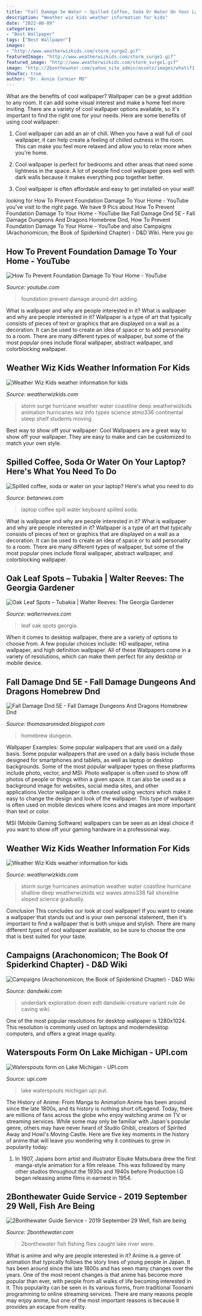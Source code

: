 ```yaml
---
title: "Fall Damage 5e Water ~ Spilled Coffee, Soda Or Water On Your Laptop? Here&#039;s What You Need To Do"
description: "Weather wiz kids weather information for kids"
date: "2022-08-09"
categories:
- "Best Wallpaper"
tags: ["Best Wallpaper"]
images:
- "http://www.weatherwizkids.com/storm_surge2.gif"
featuredImage: "http://www.weatherwizkids.com/storm_surge1.gif"
featured_image: "http://www.weatherwizkids.com/storm_surge1.gif"
image: "http://2bonthewater.com/yahoo_site_admin/assets/images/whatif1-3.136190746_std.jpg"
ShowToc: true
author: "Dr. Annie Cormier MD"
---
```



What are the benefits of cool wallpaper?
Wallpaper can be a great addition to any room. It can add some visual interest and make a home feel more inviting. There are a variety of cool wallpaper options available, so it's important to find the right one for your needs. Here are some benefits of using cool wallpaper: 
1. Cool wallpaper can add an air of chill. When you have a wall full of cool wallpaper, it can help create a feeling of chilled outness in the room. This can make you feel more relaxed and allow you to relax more when you're home. 

2. Cool wallpaper is perfect for bedrooms and other areas that need some lightness in the space. A lot of people find cool wallpaper goes well with dark walls because it makes everything pop together better. 

3. Cool wallpaper is often affordable and easy to get installed on your wall!

	

		
looking for How To Prevent Foundation Damage To Your Home - YouTube you've visit to the right page. We have 9 Pics about How To Prevent Foundation Damage To Your Home - YouTube like Fall Damage Dnd 5E - Fall Damage Dungeons And Dragons Homebrew Dnd, How To Prevent Foundation Damage To Your Home - YouTube and also Campaigns (Arachonomicon; the Book of Spiderkind Chapter) - D&amp;D Wiki. Here you go:
		
    
## How To Prevent Foundation Damage To Your Home - YouTube

<img loading=lazy src="http://i.ytimg.com/vi/Sy0m-G_KV-I/maxresdefault.jpg" onerror="this.onerror=null;this.src='https://tse1.mm.bing.net/th?id=OIP.jX6cW86_Q7SroSwv2VBnGgHaEK&amp;pid=15.1';" alt="How To Prevent Foundation Damage To Your Home - YouTube">

_Source: youtube.com_

>foundation prevent damage around dirt adding. 

	

What is wallpaper and why are people interested in it?
What is wallpaper and why are people interested in it?
Wallpaper is a type of art that typically consists of pieces of text or graphics that are displayed on a wall as a decoration. It can be used to create an idea of space or to add personality to a room. There are many different types of wallpaper, but some of the most popular ones include floral wallpaper, abstract wallpaper, and colorblocking wallpaper.

    
## Weather Wiz Kids Weather Information For Kids

<img loading=lazy src="http://www.weatherwizkids.com/storm_surge2.gif" onerror="this.onerror=null;this.src='https://tse1.mm.bing.net/th?id=OIP.VUKEKqwGeaYjaBwn-E_MWwHaDe&amp;pid=15.1';" alt="Weather Wiz Kids weather information for kids">

_Source: weatherwizkids.com_

>storm surge hurricane weather water coastline deep weatherwizkids animation hurricanes wiz info types science atmo336 continental steep shelf students moving. 

	

Best way to show off your wallpaper:
Cool Wallpapers are a great way to show off your wallpaper. They are easy to make and can be customized to match your own style.

    
## Spilled Coffee, Soda Or Water On Your Laptop? Here&#039;s What You Need To Do

<img loading=lazy src="https://betanews.com/wp-content/uploads/2016/12/Spill-coffee-laptop-keyboard-e1481919329812.jpg" onerror="this.onerror=null;this.src='https://tse1.mm.bing.net/th?id=OIP.HiltHUjUHrb5D_YC2qWXAgHaFF&amp;pid=15.1';" alt="Spilled coffee, soda or water on your laptop? Here&#039;s what you need to do">

_Source: betanews.com_

>laptop coffee spill water keyboard spilled soda. 

	

What is wallpaper and why are people interested in it?
What is wallpaper and why are people interested in it?
Wallpaper is a type of art that typically consists of pieces of text or graphics that are displayed on a wall as a decoration. It can be used to create an idea of space or to add personality to a room. There are many different types of wallpaper, but some of the most popular ones include floral wallpaper, abstract wallpaper, and colorblocking wallpaper.

    
## Oak Leaf Spots – Tubakia | Walter Reeves: The Georgia Gardener

<img loading=lazy src="http://www.walterreeves.com/wp-content/uploads/2017/08/IMG_7811-500x375.jpg" onerror="this.onerror=null;this.src='https://tse3.mm.bing.net/th?id=OIP.-7PyEFI468isTdLX3cJT0QHaFj&amp;pid=15.1';" alt="Oak Leaf Spots – Tubakia | Walter Reeves: The Georgia Gardener">

_Source: walterreeves.com_

>leaf oak spots georgia. 

	

When it comes to desktop wallpaper, there are a variety of options to choose from. A few popular choices include: HD wallpaper, retina wallpaper, and high definition wallpaper. All of these Wallpapers come in a variety of resolutions, which can make them perfect for any desktop or mobile device. 

    
## Fall Damage Dnd 5E - Fall Damage Dungeons And Dragons Homebrew Dnd

<img loading=lazy src="https://i.ytimg.com/vi/MYgE5u56Brg/maxresdefault.jpg" onerror="this.onerror=null;this.src='https://tse2.mm.bing.net/th?id=OIP._ulGSKqZPGoFNGPkuxVa9AHaEK&amp;pid=15.1';" alt="Fall Damage Dnd 5E - Fall Damage Dungeons And Dragons Homebrew Dnd">

_Source: thomasaromided.blogspot.com_

>homebrew dungeon. 

	

Wallpaper Examples: Some popular wallpapers that are used on a daily basis.
Some popular wallpapers that are used on a daily basis include those designed for smartphones and tablets, as well as laptop or desktop backgrounds. Some of the most popular wallpaper types on these platforms include photo, vector, and MSI. 
Photo wallpaper is often used to show off photos of people or things within a given space. It can also be used as a background image for websites, social media sites, and other applications.Vector wallpaper is often created using vectors which make it easy to change the design and look of the wallpaper. This type of wallpaper is often used on mobile devices where icons and images are more important than text or color. 

MSI (Mobile Gaming Software) wallpapers can be seen as an ideal choice if you want to show off your gaming hardware in a professional way.

    
## Weather Wiz Kids Weather Information For Kids

<img loading=lazy src="http://www.weatherwizkids.com/storm_surge1.gif" onerror="this.onerror=null;this.src='https://tse1.mm.bing.net/th?id=OIP.UsgRtUOm3LaU5dq1dBb3LwHaDe&amp;pid=15.1';" alt="Weather Wiz Kids weather information for kids">

_Source: weatherwizkids.com_

>storm surge hurricanes animation weather water coastline hurricane shallow deep weatherwizkids wiz waves atmo336 fall shoreline sloped science gradually. 

	

Conclusion
This concludes our look at cool wallpaper! If you want to create a wallpaper that stands out and is your own personal statement, then it's important to find a wallpaper that is both unique and stylish. There are many different types of cool wallpaper available, so be sure to choose the one that is best suited for your taste.

    
## Campaigns (Arachonomicon; The Book Of Spiderkind Chapter) - D&amp;D Wiki

<img loading=lazy src="https://www.dandwiki.com/w/images/9/97/The_Underdark.jpg" onerror="this.onerror=null;this.src='https://tse1.mm.bing.net/th?id=OIP.BWNHpmQ_mU7vwgYeIOWElAAAAA&amp;pid=15.1';" alt="Campaigns (Arachonomicon; the Book of Spiderkind Chapter) - D&amp;D Wiki">

_Source: dandwiki.com_

>underdark exploration down edit dandwiki creature variant rule 4e caving wiki. 

	

One of the most popular resolutions for desktop wallpaper is 1280x1024. This resolution is commonly used on laptops and moderndesktop computers, and offers a great image quality.

    
## Waterspouts Form On Lake Michigan - UPI.com

<img loading=lazy src="https://cdnph.upi.com/sv/ph/og/i/4011379087702/2013/7/13790896089750/v2.1/Lake-Michigan-waterspouts-put-on-a-show-VIDEO.jpg" onerror="this.onerror=null;this.src='https://tse4.mm.bing.net/th?id=OIP.C5w7jz9KVHTc6XsIBnvgbgHaEm&amp;pid=15.1';" alt="Waterspouts form on Lake Michigan - UPI.com">

_Source: upi.com_

>lake waterspouts michigan upi put. 

	

The History of Anime: From Manga to Animation
Anime has been around since the late 1800s, and its history is nothing short ofLegend. Today, there are millions of fans across the globe who enjoy watching anime on TV or streaming services. While some may only be familiar with Japan's popular genre, others may have never heard of Studio Ghibli, creators of Spirited Away and Howl's Moving Castle. Here are five key moments in the history of anime that will leave you wondering why it continues to grow in popularity today:
1) In 1907, Japans born artist and illustrator Eisuke Matsubara drew the first manga-style animation for a film release. This was followed by many other studios throughout the 1930s and 1940s before Production I.G began releasing anime films in earnest in 1954.

    
## 2Bonthewater Guide Service - 2019 September 29 Well, Fish Are Being

<img loading=lazy src="http://2bonthewater.com/yahoo_site_admin/assets/images/whatif1-3.136190746_std.jpg" onerror="this.onerror=null;this.src='https://tse3.mm.bing.net/th?id=OIP.Wyi9VClVg2-FwwEw9RANqAHaEK&amp;pid=15.1';" alt="2Bonthewater Guide Service - 2019 September 29 Well, fish are being">

_Source: 2bonthewater.com_

>2bonthewater fish fishing flies caught lake river were. 

	

What is anime and why are people interested in it?
Anime is a genre of animation that typically follows the story lines of young people in Japan. It has been around since the late 1800s and has seen many changes over the years. One of the most recent changes is that anime has become more popular than ever, with people from all walks of life becoming interested in it. This popularity can be seen in its various forms, from traditional Toonami programming to online streaming services. There are many reasons people may enjoy anime, but one of the most important reasons is because it provides an escape from reality.

